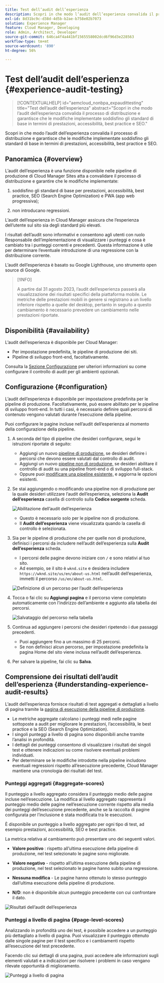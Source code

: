 ```yaml
---
title: Test dell’audit dell’esperienza
description: Scopri in che modo l’audit dell’esperienza convalida il processo di distribuzione e garantisce che le modifiche implementate soddisfino gli standard di base in termini di prestazioni, accessibilità, best practice e SEO.
exl-id: 8d31bc9c-d38d-4d5b-b2ae-b758e02b7073
solution: Experience Manager
feature: Cloud Manager, Developing
role: Admin, Architect, Developer
source-git-commit: 646ca4f4a441bf1565558002dcd6f96d3e228563
workflow-type: tm+mt
source-wordcount: '890'
ht-degree: 56%

---
```



# Test dell’audit dell’esperienza {#experience-audit-testing}

>[!CONTEXTUALHELP]
>id="aemcloud_nonbpa_expaudittesting"
>title="Test dell’audit dell’esperienza"
>abstract="Scopri in che modo l’audit dell’esperienza convalida il processo di distribuzione e garantisce che le modifiche implementate soddisfino gli standard di base in termini di prestazioni, accessibilità, best practice e SEO."

Scopri in che modo l’audit dell’esperienza convalida il processo di distribuzione e garantisce che le modifiche implementate soddisfino gli standard di base in termini di prestazioni, accessibilità, best practice e SEO.

## Panoramica {#overview}

L’audit dell’esperienza è una funzione disponibile nelle pipeline di produzione di Cloud Manager Sites atta a convalidare il processo di distribuzione e garantire che le modifiche implementate:

1. soddisfino gli standard di base per prestazioni, accessibilità, best practice, SEO (Search Engine Optimization) e PWA (app web progressiva);

1. non introducano regressioni.

L’audit dell’esperienza in Cloud Manager assicura che l’esperienza dell’utente sul sito sia degli standard più elevati.

I risultati dell’audit sono informativi e consentono agli utenti con ruolo Responsabile dell’implementazione di visualizzare i punteggi e cosa è cambiato tra i punteggi correnti e precedenti. Questa informazione è utile per determinare l’eventuale introduzione di una regressione con la distribuzione corrente.

L’audit dell’esperienza è basato su Google Lighthouse, uno strumento open source di Google.

>[!INFO]
>
>A partire dal 31 agosto 2023, l’audit dell’esperienza passerà alla visualizzazione dei risultati specifici della piattaforma mobile. Le metriche delle prestazioni mobili in genere si registrano a un livello inferiore rispetto a quelle del desktop, pertanto in seguito a questo cambiamento è necessario prevedere un cambiamento nelle prestazioni riportate.

## Disponibilità {#availability}

L’audit dell’esperienza è disponibile per Cloud Manager:

* Per impostazione predefinita, le pipeline di produzione dei siti.
* Pipeline di sviluppo front-end, facoltativamente.

Consulta la [Sezione Configurazione](#configuration) per ulteriori informazioni su come configurare il controllo di audit per gli ambienti opzionali.

## Configurazione {#configuration}

L’audit dell’esperienza è disponibile per impostazione predefinita per le pipeline di produzione. Facoltativamente, può essere abilitato per le pipeline di sviluppo front-end. In tutti i casi, è necessario definire quali percorsi di contenuto vengono valutati durante l’esecuzione della pipeline.

Puoi configurare le pagine incluse nell’audit dell’esperienza al momento della configurazione della pipeline.

1. A seconda del tipo di pipeline che desideri configurare, segui le istruzioni riportate di seguito:

   * Aggiungi un nuovo [pipeline di produzione,](/help/implementing/cloud-manager/configuring-pipelines/configuring-production-pipelines.md) se desideri definire i percorsi che devono essere valutati dal controllo di audit.
   * Aggiungi un nuovo [pipeline non di produzione,](/help/implementing/cloud-manager/configuring-pipelines/configuring-non-production-pipelines.md) se desideri abilitare il controllo di audit su una pipeline front-end o di sviluppo full-stack.
   * Oppure puoi [modificare una pipeline esistente,](/help/implementing/cloud-manager/configuring-pipelines/managing-pipelines.md) e aggiorna le opzioni esistenti.

1. Se stai aggiungendo o modificando una pipeline non di produzione per la quale desideri utilizzare l’audit dell’esperienza, seleziona la **Audit dell’esperienza** casella di controllo sulla **Codice sorgente** scheda.

   ![Abilitazione dell’audit dell’esperienza](assets/experience-audit-enable.jpg)

   * Questo è necessario solo per le pipeline non di produzione.
   * Il **Audit dell’esperienza** viene visualizzata quando la casella di controllo è selezionata.

1. Sia per le pipeline di produzione che per quelle non di produzione, definisci i percorsi da includere nell’audit dell’esperienza sulla **Audit dell’esperienza** scheda.

   * I percorsi delle pagine devono iniziare con `/` e sono relativi al tuo sito.
   * Ad esempio, se il sito è `wknd.site` e desidera includere `https://wknd.site/us/en/about-us.html` nell’audit dell’esperienza, immetti il percorso `/us/en/about-us.html`.

   ![Definizione di un percorso per l’audit dell’esperienza](assets/experience-audit-add-page.png)

1. Tocca o fai clic su **Aggiungi pagina** e il percorso viene completato automaticamente con l’indirizzo dell’ambiente e aggiunto alla tabella dei percorsi.

   ![Salvataggio del percorso nella tabella](assets/experience-audit-page-added.png)

1. Continua ad aggiungere i percorsi che desideri ripetendo i due passaggi precedenti.

   * Puoi aggiungere fino a un massimo di 25 percorsi.
   * Se non definisci alcun percorso, per impostazione predefinita la pagina Home del sito viene inclusa nell’audit dell’esperienza.

1. Per salvare la pipeline, fai clic su **Salva**.

## Comprensione dei risultati dell’audit dell’esperienza {#understanding-experience-audit-results}

L’audit dell’esperienza fornisce risultati di test aggregati e dettagliati a livello di pagina tramite la [pagina di esecuzione della pipeline di produzione](/help/implementing/cloud-manager/deploy-code.md).

* Le metriche aggregate calcolano i punteggi medi nelle pagine sottoposte a audit per migliorare le prestazioni, l’accessibilità, le best practice e la SEO (Search Engine Optimization).
* I singoli punteggi a livello di pagina sono disponibili anche tramite l’analisi in profondità.
* I dettagli dei punteggi consentono di visualizzare i risultati dei singoli test e ottenere indicazioni su come risolvere eventuali problemi individuati.
* Per determinare se le modifiche introdotte nella pipeline includono eventuali regressioni rispetto all’esecuzione precedente, Cloud Manager mantiene una cronologia dei risultati del test.

### Punteggi aggregati {#aggregate-scores}

Il punteggio a livello aggregato considera il punteggio medio delle pagine incluse nell’esecuzione. La modifica al livello aggregato rappresenta il punteggio medio delle pagine nell’esecuzione corrente rispetto alla media dei punteggi dell’esecuzione precedente, anche se la raccolta di pagine configurata per l’inclusione è stata modificata tra le esecuzioni.

È disponibile un punteggio a livello aggregato per ogni tipo di test, ad esempio prestazioni, accessibilità, SEO e best practice.

La metrica relativa al cambiamento può presentare uno dei seguenti valori.

* **Valore positivo** : rispetto all’ultima esecuzione della pipeline di produzione, nel test selezionato le pagine sono migliorate.

* **Valore negativo** - rispetto all’ultima esecuzione della pipeline di produzione, nel test selezionato le pagine hanno subito una regressione.

* **Nessuna modifica** - Le pagine hanno ottenuto lo stesso punteggio dall’ultima esecuzione della pipeline di produzione.

* **N/D**: non è disponibile alcun punteggio precedente con cui confrontare il dato.

![Risultati dell’audit dell’esperienza](/help/implementing/cloud-manager/assets/exp-audit-1.png)

### Punteggi a livello di pagina {#page-level-scores}

Analizzando in profondità uno dei test, è possibile accedere a un punteggio più dettagliato a livello di pagina. Puoi visualizzare il punteggio ottenuto dalle singole pagine per il test specifico e i cambiamenti rispetto all’esecuzione del test precedente.

Facendo clic sui dettagli di una pagina, puoi accedere alle informazioni sugli elementi valutati e a indicazioni per risolvere i problemi in caso vengano rilevate opportunità di miglioramento.

![Punteggi a livello di pagina](/help/implementing/cloud-manager/assets/exp-audit-2.png)
